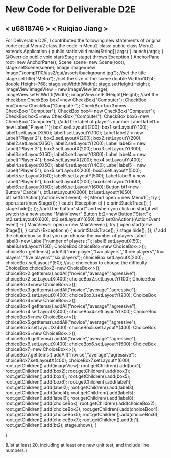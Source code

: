 # New Code for Deliverable D2E

## < u6818746 > < Ruiqiao Jiang >

For Deliverable D2E, I contributed the following new statements of original code:
creat Menu2 class,the code in Menu2 class:
public class Menu2 extends Application  {
        public static void main(String[] args) {
                launch(args);
        }
        @Override
        public void start(Stage stage) throws Exception {
                AnchorPane root=new AnchorPane();
                Scene scene=new Scene(root);
                stage.setScene(scene);
                Image image=new Image("/comp1110/ass2/gui/assets/background.jpg");
                //set the title
                stage.setTitle("Metro");
                //set the size of the scene
                double Width=1024;
                double Height=768;
                stage.setWidth(Width);
                stage.setHeight(Height);
                ImageView imageView = new ImageView(image);
                imageView.setFitWidth(Width);
                imageView.setFitHeight(Height);
                //set the checkbox
                CheckBox box1=new CheckBox("Computer");
                CheckBox box2=new CheckBox("Computer");
                CheckBox box3=new CheckBox("Computer");
                CheckBox box4=new CheckBox("Computer");
                CheckBox box5=new CheckBox("Computer");
                CheckBox box6=new CheckBox("Computer");
                //add the label of player's number
                Label label1 = new Label("Player 1");
                box1.setLayoutX(200);
                box1.setLayoutY(100);
                label1.setLayoutX(50);
                label1.setLayoutY(100);
                Label label2 = new Label("Player 2");
                box2.setLayoutX(200);
                box2.setLayoutY(200);
                label2.setLayoutX(50);
                label2.setLayoutY(200);
                Label label3 = new Label("Player 3");
                box3.setLayoutX(200);
                box3.setLayoutY(300);
                label3.setLayoutX(50);
                label3.setLayoutY(300);
                Label label4 = new Label("Player 4");
                box4.setLayoutX(200);
                box4.setLayoutY(400);
                label4.setLayoutX(50);
                label4.setLayoutY(400);
                Label label5 = new Label("Player 5");
                box5.setLayoutX(200);
                box5.setLayoutY(500);
                label5.setLayoutX(50);
                label5.setLayoutY(500);
                Label label6 = new Label("Player 6");
                box6.setLayoutX(200);
                box6.setLayoutY(600);
                label6.setLayoutX(50);
                label6.setLayoutY(600);
                Button bt1=new Button("Cancel");
                bt1.setLayoutX(200);
                bt1.setLayoutY(650);
                bt1.setOnAction((ActionEvent event) ->{
                        Menu1 open  = new Menu1();
                        try {
                                open.start(new Stage());
                        } catch (Exception e) {
                                e.printStackTrace();
                        }
                        stage.hide();
                });
                //add the button"start" and when you click on start,it will switch to a new scene "MainViewer"
                Button bt2=new Button("Start");
                bt2.setLayoutX(600);
                bt2.setLayoutY(650);
                bt2.setOnAction((ActionEvent event) ->{
                        MainViewer open  = new MainViewer();
                        try {
                                open.start(new Stage());
                        } catch (Exception e) {
                                e.printStackTrace();
                        }
                        stage.hide();
                });
                // add the choicebox so that you can choose the number of players
                Label label8=new Label("number of players :");
                label8.setLayoutX(50);
                label8.setLayoutY(50);
                ChoiceBox<String> choiceBox=new ChoiceBox<>();
                choiceBox.getItems().addAll("one player","two players","three players","four players","five players","six players");
                choiceBox.setLayoutX(200);
                choiceBox.setLayoutY(50);
                //use choicebox to choose the difficulty
                ChoiceBox<String> choiceBox2=new ChoiceBox<>();
                choiceBox2.getItems().addAll("novice","average","agressive");
                choiceBox2.setLayoutX(400);
                choiceBox2.setLayoutY(100);
                ChoiceBox<String> choiceBox3=new ChoiceBox<>();
                choiceBox3.getItems().addAll("novice","average","agressive");
                choiceBox3.setLayoutX(400);
                choiceBox3.setLayoutY(200);
                ChoiceBox<String> choiceBox4=new ChoiceBox<>();
                choiceBox4.getItems().addAll("novice","average","agressive");
                choiceBox4.setLayoutX(400);
                choiceBox4.setLayoutY(300);
                ChoiceBox<String> choiceBox5=new ChoiceBox<>();
                choiceBox5.getItems().addAll("novice","average","agressive");
                choiceBox5.setLayoutX(400);
                choiceBox5.setLayoutY(400);
                ChoiceBox<String> choiceBox6=new ChoiceBox<>();
                choiceBox6.getItems().addAll("novice","average","agressive");
                choiceBox6.setLayoutX(400);
                choiceBox6.setLayoutY(500);
                ChoiceBox<String> choiceBox7=new ChoiceBox<>();
                choiceBox7.getItems().addAll("novice","average","agressive");
                choiceBox7.setLayoutX(400);
                choiceBox7.setLayoutY(600);
                root.getChildren().add(imageView);
                root.getChildren().add(box1);
                root.getChildren().add(box2);
                root.getChildren().add(box3);
                root.getChildren().add(box4);
                root.getChildren().add(box5);
                root.getChildren().add(box6);
                root.getChildren().add(label1);
                root.getChildren().add(label2);
                root.getChildren().add(label3);
                root.getChildren().add(label4);
                root.getChildren().add(label5);
                root.getChildren().add(label6);
                root.getChildren().add(label8);
                root.getChildren().add(choiceBox);
                root.getChildren().add(choiceBox2);
                root.getChildren().add(choiceBox3);
                root.getChildren().add(choiceBox4);
                root.getChildren().add(choiceBox5);
                root.getChildren().add(choiceBox6);
                root.getChildren().add(choiceBox7);
                root.getChildren().add(bt1);
                root.getChildren().add(bt2);
                stage.show();
        }

}

(List at least 20, including at least one new unit test, and include line numbers.)
